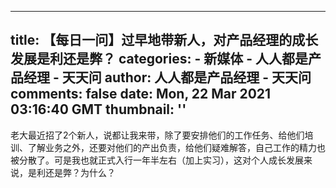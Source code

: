 
---
title: 【每日一问】过早地带新人，对产品经理的成长发展是利还是弊？
categories: 
    - 新媒体
    - 人人都是产品经理 - 天天问
author: 人人都是产品经理 - 天天问
comments: false
date: Mon, 22 Mar 2021 03:16:40 GMT
thumbnail: ''
---

<div>   
<p>老大最近招了2个新人，说都让我来带，除了要安排他们的工作任务、给他们培训、了解业务之外，还要对他们的产出负责，给他们疑难解答，自己工作的精力也被分散了。可是我也就正式入行一年半左右（加上实习），这对个人成长发展来说，是利还是弊？为什么？</p>  
</div>
            